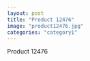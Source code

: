 ```yaml
---
layout: post
title: "Product 12476"
image: "product12476.jpg"
categories: "category1"
---
```

Product 12476
